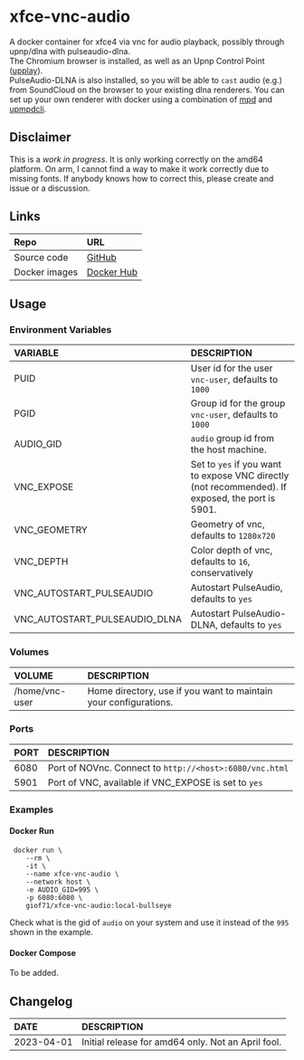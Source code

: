 # xfce-vnc-audio

A docker container for xfce4 via vnc for audio playback, possibly through upnp/dlna with pulseaudio-dlna.  
The Chromium browser is installed, as well as an Upnp Control Point ([upplay](https://www.lesbonscomptes.com/upplay/index.html)).  
PulseAudio-DLNA is also installed, so you will be able to `cast` audio (e.g.) from SoundCloud on the browser to your existing dlna renderers. You can set up your own renderer with docker using a combination of [mpd](https://github.com/GioF71/mpd-alsa-docker) and [upmpdcli](https://github.com/GioF71/upmpdcli-docker).

## Disclaimer

This is a *work in progress*. It is only working correctly on the amd64 platform. On arm, I cannot find a way to make it work correctly due to missing fonts. If anybody knows how to correct this, please create and issue or a discussion.  

## Links

Repo|URL
:---|:---
Source code|[GitHub](https://github.com/GioF71/xfce-vnc-audio)
Docker images|[Docker Hub](https://hub.docker.com/r/giof71/xfce-vnc-audio)

## Usage

### Environment Variables

VARIABLE|DESCRIPTION
:---|:---
PUID|User id for the user `vnc-user`, defaults to `1000`
PGID|Group id for the group `vnc-user`, defaults to `1000`
AUDIO_GID|`audio` group id from the host machine.
VNC_EXPOSE|Set to `yes` if you want to expose VNC directly (not recommended). If exposed, the port is 5901.
VNC_GEOMETRY|Geometry of vnc, defaults to `1280x720`
VNC_DEPTH|Color depth of vnc, defaults to `16`, conservatively
VNC_AUTOSTART_PULSEAUDIO|Autostart PulseAudio, defaults to `yes`
VNC_AUTOSTART_PULSEAUDIO_DLNA|Autostart PulseAudio-DLNA, defaults to `yes`

### Volumes

VOLUME|DESCRIPTION
:---|:---
/home/vnc-user|Home directory, use if you want to maintain your configurations.

### Ports

PORT|DESCRIPTION
:---|:---
6080|Port of NOVnc. Connect to `http://<host>:6080/vnc.html`
5901|Port of VNC, available if VNC_EXPOSE is set to `yes`

### Examples

#### Docker Run

```text
 docker run \
    --rm \
    -it \
    --name xfce-vnc-audio \
    --network host \
    -e AUDIO_GID=995 \
    -p 6080:6080 \
    giof71/xfce-vnc-audio:local-bullseye
```

Check what is the gid of `audio` on your system and use it instead of the `995` shown in the example.

#### Docker Compose

To be added.

## Changelog

DATE|DESCRIPTION
:---|:---
2023-04-01|Initial release for amd64 only. Not an April fool.
